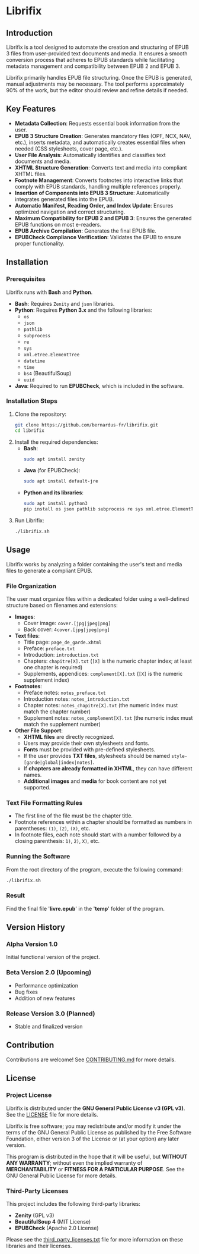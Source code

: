 # Librifix

## Introduction

Librifix is a tool designed to automate the creation and structuring of EPUB 3 files from user-provided text documents and media. It ensures a smooth conversion process that adheres to EPUB standards while facilitating metadata management and compatibility between EPUB 2 and EPUB 3.

Librifix primarily handles EPUB file structuring. Once the EPUB is generated, manual adjustments may be necessary. The tool performs approximately 90% of the work, but the editor should review and refine details if needed.

## Key Features

- **Metadata Collection**: Requests essential book information from the user.
- **EPUB 3 Structure Creation**: Generates mandatory files (OPF, NCX, NAV, etc.), inserts metadata, and automatically creates essential files when needed (CSS stylesheets, cover page, etc.).
- **User File Analysis**: Automatically identifies and classifies text documents and media.
- **XHTML Structure Generation**: Converts text and media into compliant XHTML files.
- **Footnote Management**: Converts footnotes into interactive links that comply with EPUB standards, handling multiple references properly.
- **Insertion of Components into EPUB 3 Structure**: Automatically integrates generated files into the EPUB.
- **Automatic Manifest, Reading Order, and Index Update**: Ensures optimized navigation and correct structuring.
- **Maximum Compatibility for EPUB 2 and EPUB 3**: Ensures the generated EPUB functions on most e-readers.
- **EPUB Archive Compilation**: Generates the final EPUB file.
- **EPUBCheck Compliance Verification**: Validates the EPUB to ensure proper functionality.

## Installation

### Prerequisites

Librifix runs with **Bash** and **Python**.

- **Bash**: Requires `Zenity` and `json` libraries.
- **Python**: Requires **Python 3.x** and the following libraries:
  - `os`
  - `json`
  - `pathlib`
  - `subprocess`
  - `re`
  - `sys`
  - `xml.etree.ElementTree`
  - `datetime`
  - `time`
  - `bs4` (BeautifulSoup)
  - `uuid`
- **Java**: Required to run **EPUBCheck**, which is included in the software.

### Installation Steps

1. Clone the repository:
   ```sh
   git clone https://github.com/bernardus-fr/librifix.git
   cd librifix
   ```
2. Install the required dependencies:
   - **Bash**:
     ```sh
     sudo apt install zenity
     ```
   - **Java** (for EPUBCheck):
     ```sh
     sudo apt install default-jre
     ```
   - **Python and its libraries**:
     ```sh
     sudo apt install python3
     pip install os json pathlib subprocess re sys xml.etree.ElementTree datetime time bs4 uuid
     ```
3. Run Librifix:
   ```sh
   ./librifix.sh
   ```

## Usage

Librifix works by analyzing a folder containing the user's text and media files to generate a compliant EPUB.

### File Organization

The user must organize files within a dedicated folder using a well-defined structure based on filenames and extensions:

- **Images**:
  - Cover image: `cover.[jpg|jpeg|png]`
  - Back cover: `4cover.[jpg|jpeg|png]`
- **Text files**:
  - Title page: `page_de_garde.xhtml`
  - Preface: `preface.txt`
  - Introduction: `introduction.txt`
  - Chapters: `chapitre[X].txt` (`[X]` is the numeric chapter index; at least one chapter is required)
  - Supplements, appendices: `complement[X].txt` (`[X]` is the numeric supplement index)
- **Footnotes**:
  - Preface notes: `notes_preface.txt`
  - Introduction notes: `notes_introduction.txt`
  - Chapter notes: `notes_chapitre[X].txt` (the numeric index must match the chapter number)
  - Supplement notes: `notes_complement[X].txt` (the numeric index must match the supplement number)
- **Other File Support**:
  - **XHTML files** are directly recognized.
  - Users may provide their own stylesheets and fonts.
  - **Fonts** must be provided with pre-defined stylesheets.
  - If the user provides **TXT files**, stylesheets should be named `style-[garde|global|index|notes]`.
  - If **chapters are already formatted in XHTML**, they can have different names.
  - **Additional images** and **media** for book content are not yet supported.

### Text File Formatting Rules

- The first line of the file must be the chapter title.
- Footnote references within a chapter should be formatted as numbers in parentheses: `(1)`, `(2)`, `(X)`, etc.
- In footnote files, each note should start with a number followed by a closing parenthesis: `1)`, `2)`, `X)`, etc.

### Running the Software

From the root directory of the program, execute the following command:

```sh
./librifix.sh
```

### Result

Find the final file '**livre.epub**' in the '**temp**' folder of the program.

## Version History

### Alpha Version 1.0

Initial functional version of the project.

### Beta Version 2.0 (Upcoming)

- Performance optimization
- Bug fixes
- Addition of new features

### Release Version 3.0 (Planned)

- Stable and finalized version

## Contribution

Contributions are welcome! See [CONTRIBUTING.md](CONTRIBUTING.md) for more details.

## License

### Project License

Librifix is distributed under the **GNU General Public License v3 (GPL v3)**. See the [LICENSE](LICENSE) file for more details.

Librifix is free software; you may redistribute and/or modify it under the terms of the GNU General Public License as published by the Free Software Foundation, either version 3 of the License or (at your option) any later version.

This program is distributed in the hope that it will be useful, but **WITHOUT ANY WARRANTY**; without even the implied warranty of **MERCHANTABILITY** or **FITNESS FOR A PARTICULAR PURPOSE**. See the GNU General Public License for more details.

### Third-Party Licenses

This project includes the following third-party libraries:

- **Zenity** (GPL v3)
- **BeautifulSoup 4** (MIT License)
- **EPUBCheck** (Apache 2.0 License)

Please see the [third\_party\_licenses.txt](third_party_licenses.txt) file for more information on these libraries and their licenses.

